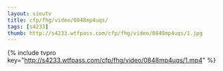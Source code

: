 ```yaml
--- 
layout: sieutv
title: cfp/fhg/video/0848mp4uqs/
tags: [s4233]
thumb: http://s4233.wtfpass.com/cfp/fhg/video/0848mp4uqs/1.jpg
---
```

{% include tvpro key="http://s4233.wtfpass.com/cfp/fhg/video/0848mp4uqs/1.mp4" %} 
